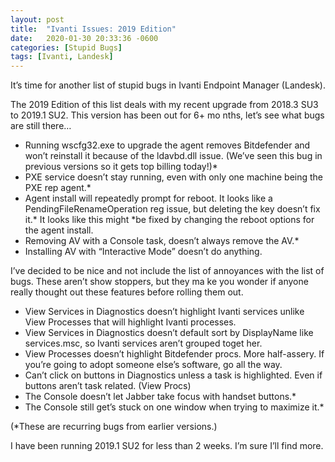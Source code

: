 ```yaml
---
layout: post
title:  "Ivanti Issues: 2019 Edition"
date:   2020-01-30 20:33:36 -0600
categories: [Stupid Bugs]
tags: [Ivanti, Landesk]
---
```


It’s time for another list of stupid bugs in Ivanti Endpoint Manager (Landesk).

The 2019 Edition of this list deals with my recent upgrade from 2018.3 SU3 to 2019.1 SU2. This version has been out for 6+ mo
nths, let’s see what bugs are still there…

* Running wscfg32.exe to upgrade the agent removes Bitdefender and won’t reinstall it because of the ldavbd.dll issue. (We’ve
 seen this bug in previous versions so it gets top billing today!)*
* PXE service doesn’t stay running, even with only one machine being the PXE rep agent.*
* Agent install will repeatedly prompt for reboot. It looks like a PendingFileRenameOperation reg issue, but deleting the key
 doesn’t fix it.* It looks like this might *be fixed by changing the reboot options for the agent install.
* Removing AV with a Console task, doesn’t always remove the AV.*
* Installing AV with “Interactive Mode” doesn’t do anything.

I’ve decided to be nice and not include the list of annoyances with the list of bugs. These aren’t show stoppers, but they ma
ke you wonder if anyone really thought out these features before rolling them out.

* View Services in Diagnostics doesn’t highlight Ivanti services unlike View Processes that will highlight Ivanti processes.
* View Services in Diagnostics doesn’t default sort by DisplayName like services.msc, so Ivanti services aren’t grouped toget
her.
* View Processes doesn’t highlight Bitdefender procs. More half-assery. If you’re going to adopt someone else’s software, go 
all the way.
* Can’t click on buttons in Diagnostics unless a task is highlighted. Even if buttons aren’t task related. (View Procs)
* The Console doesn’t let Jabber take focus with handset buttons.*
* The Console still get’s stuck on one window when trying to maximize it.*

(*These are recurring bugs from earlier versions.)

I have been running 2019.1 SU2 for less than 2 weeks. I’m sure I’ll find more.
